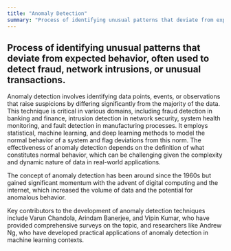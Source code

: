 ```yaml
---
title: "Anomaly Detection"
summary: "Process of identifying unusual patterns that deviate from expected behavior, often used to detect fraud, network intrusions, or unusual transactions."
---
```


## Process of identifying unusual patterns that deviate from expected behavior, often used to detect fraud, network intrusions, or unusual transactions.

Anomaly detection involves identifying data points, events, or observations that raise suspicions by differing significantly from the majority of the data. This technique is critical in various domains, including fraud detection in banking and finance, intrusion detection in network security, system health monitoring, and fault detection in manufacturing processes. It employs statistical, machine learning, and deep learning methods to model the normal behavior of a system and flag deviations from this norm. The effectiveness of anomaly detection depends on the definition of what constitutes normal behavior, which can be challenging given the complexity and dynamic nature of data in real-world applications.

The concept of anomaly detection has been around since the 1960s but gained significant momentum with the advent of digital computing and the internet, which increased the volume of data and the potential for anomalous behavior.

Key contributors to the development of anomaly detection techniques include Varun Chandola, Arindam Banerjee, and Vipin Kumar, who have provided comprehensive surveys on the topic, and researchers like Andrew Ng, who have developed practical applications of anomaly detection in machine learning contexts.

